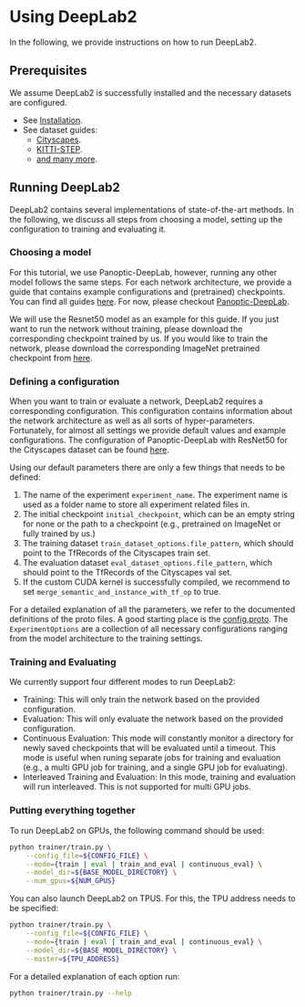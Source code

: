 # Using DeepLab2

In the following, we provide instructions on how to run DeepLab2.

## Prerequisites

We assume DeepLab2 is successfully installed and the necessary datasets are
configured.

*   See [Installation](installation.md).
*   See dataset guides:
    *   [Cityscapes](cityscapes.md).
    *   [KITTI-STEP](kitti_step.md).
    *   [and many more](./).

## Running DeepLab2

DeepLab2 contains several implementations of state-of-the-art methods. In the
following, we discuss all steps from choosing a model, setting up the
configuration to training and evaluating it.

### Choosing a model

For this tutorial, we use Panoptic-DeepLab, however, running any other model
follows the same steps. For each network architecture, we provide a guide that
contains example configurations and (pretrained) checkpoints. You can find all
guides [here](../projects/). For now, please checkout
[Panoptic-DeepLab](../projects/panoptic_deeplab.md).

We will use the Resnet50 model as an example for this guide. If you just want to
run the network without training, please download the corresponding checkpoint
trained by us. If you would like to train the network, please download the
corresponding ImageNet pretrained checkpoint from
[here](../projects/imagenet_pretrained_checkpoints.md).

### Defining a configuration

When you want to train or evaluate a network, DeepLab2 requires a corresponding
configuration. This configuration contains information about the network
architecture as well as all sorts of hyper-parameters. Fortunately, for almost
all settings we provide default values and example configurations. The
configuration of Panoptic-DeepLab with ResNet50 for the Cityscapes dataset can
be found
[here](../../configs/cityscapes/panoptic_deeplab/resnet50_os32_merge_with_pure_tf_func.textproto).

Using our default parameters there are only a few things that needs to be
defined:

1.  The name of the experiment `experiment_name`. The experiment name is used as
    a folder name to store all experiment related files in.
2.  The initial checkpoint `initial_checkpoint`, which can be an empty string
    for none or the path to a checkpoint (e.g., pretrained on ImageNet or fully
    trained by us.)
3.  The training dataset `train_dataset_options.file_pattern`, which should
    point to the TfRecords of the Cityscapes train set.
4.  The evaluation dataset `eval_dataset_options.file_pattern`, which should
    point to the TfRecords of the Cityscapes val set.
5.  If the custom CUDA kernel is successfully compiled, we recommend to set
    `merge_semantic_and_instance_with_tf_op` to true.

For a detailed explanation of all the parameters, we refer to the documented
definitions of the proto files. A good starting place is the
[config.proto](../../config.proto). The `ExperimentOptions` are a collection of
all necessary configurations ranging from the model architecture to the training
settings.

### Training and Evaluating

We currently support four different modes to run DeepLab2:

*   Training: This will only train the network based on the provided
    configuration.
*   Evaluation: This will only evaluate the network based on the provided
    configuration.
*   Continuous Evaluation: This mode will constantly monitor a directory for
    newly saved checkpoints that will be evaluated until a timeout. This mode is
    useful when runing separate jobs for training and evaluation (e.g., a multi
    GPU job for training, and a single GPU job for evaluating).
*   Interleaved Training and Evaluation: In this mode, training and evaluation
    will run interleaved. This is not supported for multi GPU jobs.

### Putting everything together

To run DeepLab2 on GPUs, the following command should be used:

```bash
python trainer/train.py \
    --config_file=${CONFIG_FILE} \
    --mode={train | eval | train_and_eval | continuous_eval} \
    --model_dir=${BASE_MODEL_DIRECTORY} \
    --num_gpus=${NUM_GPUS}
```

You can also launch DeepLab2 on TPUS. For this, the TPU address needs to be
specified:

```bash
python trainer/train.py \
    --config_file=${CONFIG_FILE} \
    --mode={train | eval | train_and_eval | continuous_eval} \
    --model_dir=${BASE_MODEL_DIRECTORY} \
    --master=${TPU_ADDRESS}
```

For a detailed explanation of each option run:

```bash
python trainer/train.py --help
```
